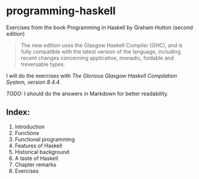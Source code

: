 # programming-haskell
Exercises from the book Programming in Haskell by Graham Hutton (second edition)

> The new edition uses the Glasgow Haskell Compiler (GHC), and is fully compatible with the latest version of the language, including recent changes concerning applicative, monadic, foldable and treversable types.

I will do the exercises with 
*The Glorious Glasgow Haskell Compilation System, version 8.4.4*.

*TODO:* I should do the answers in Markdown for better readability.

## Index:

1. Introduction
  1. Functions
  1. Functional programming
  1. Features of Haskell
  1. Historical background
  1. A taste of Haskell
  1. Chapter remarks
  1. Exercises


